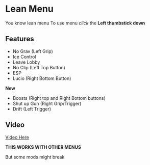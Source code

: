# Lean Menu

You know lean menu
To use menu *click* the **Left thumbstick down**

## Features

- No Grav (Left Grip)
- Ice Control
- Leave Lobby
- No Clip (Left Top Button)
- ESP
- Lucio (Right Bottom Button)

**New**

- Boosts (Right top and Right Bottom buttons)
- Shut up Gun (Right Grip/Trigger)
- Drift (Left Trigger)
## Video
[Video Here](https://www.youtube.com/watch?v=1NVFPc4VcFI)

**THIS WORKS WITH OTHER MENUS**

But some mods might break
